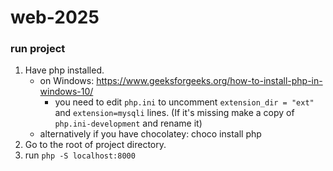 # web-2025

### run project
1. Have php installed.
   - on Windows: https://www.geeksforgeeks.org/how-to-install-php-in-windows-10/
      - you need to edit `php.ini` to uncomment `extension_dir = "ext"` and `extension=mysqli` lines. (If it's missing make a copy of `php.ini-development` and rename it)
   - alternatively if you have chocolatey: choco install php
3. Go to the root of project directory.
4. run `php -S localhost:8000`

